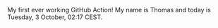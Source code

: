 My first ever working GitHub Action!
My name is Thomas and today is Tuesday, 3 October, 02:17 CEST. 
